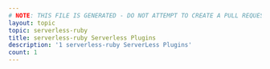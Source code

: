 ```yaml
---
# NOTE: THIS FILE IS GENERATED - DO NOT ATTEMPT TO CREATE A PULL REQUEST TO UPDATE THE DATA. 
layout: topic
topic: serverless-ruby
title: serverless-ruby Serverless Plugins
description: '1 serverless-ruby ServerLess Plugins'
count: 1
---
```

